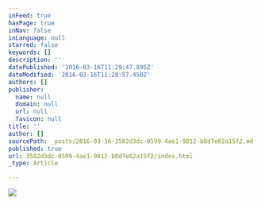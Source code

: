 ```yaml
---
inFeed: true
hasPage: true
inNav: false
inLanguage: null
starred: false
keywords: []
description: ''
datePublished: '2016-03-16T11:29:47.895Z'
dateModified: '2016-03-16T11:28:57.450Z'
authors: []
publisher:
  name: null
  domain: null
  url: null
  favicon: null
title: ''
author: []
sourcePath: _posts/2016-03-16-3582d3dc-0599-4ae1-9812-b8d7e62a15f2.md
published: true
url: 3582d3dc-0599-4ae1-9812-b8d7e62a15f2/index.html
_type: Article

---
```

![](https://the-grid-user-content.s3-us-west-2.amazonaws.com/059bfeb8-9a63-4ea6-a69c-2cdf71c2f49c.jpg)